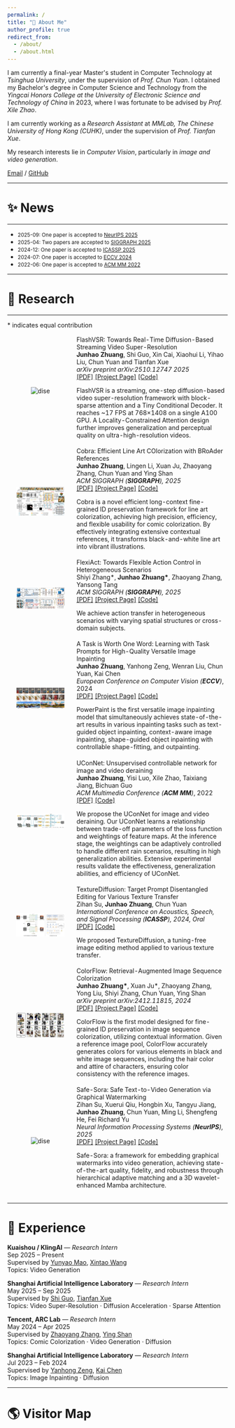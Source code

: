 ```yaml
---
permalink: /
title: "👋 About Me"
author_profile: true
redirect_from: 
  - /about/
  - /about.html
---
```


<style>
  /* 控制 Experience 区块公司 logo 大小和对齐 */
  .exp-logo {
    height: 1.15em;            /* 略大于文字 */
    width: auto;
    vertical-align: -0.2em;    /* 与文字基线对齐微调 */
    margin-right: 6px;
  }
</style>

I am currently a final-year Master's student in Computer Technology at *Tsinghua University*, under the supervision of *Prof. Chun Yuan*. I obtained my Bachelor's degree in Computer Science and Technology from the *Yingcai Honors College at the University of Electronic Science and Technology of China* in 2023, where I was fortunate to be advised by *Prof. Xile Zhao*.  

I am currently working as a *Research Assistant* at *MMLab, The Chinese University of Hong Kong (CUHK)*, under the supervision of *Prof. Tianfan Xue*.

My research interests lie in *Computer Vision*, particularly in *image and video generation*.


[Email](mailto:zhuangjh23@mails.tsinghua.edu.cn) / [GitHub](https://github.com/zhuang2002)

---
# ✨ News
---
* <span style="font-size: smaller;">2025-09: One paper is accepted to [NeurIPS 2025](https://neurips.cc/)</span>
* <span style="font-size: smaller;">2025-04: Two papers are accepted to [SIGGRAPH 2025](https://www.siggraph.org/siggraph-events/conferences/)</span>
* <span style="font-size: smaller;">2024-12: One paper is accepted to [ICASSP 2025](https://2025.ieeeicassp.org/important-dates/)</span>
* <span style="font-size: smaller;">2024-07: One paper is accepted to [ECCV 2024](https://eccv.ecva.net/)</span>
* <span style="font-size: smaller;">2022-06: One paper is accepted to [ACM MM 2022](https://2022.acmmm.org/)</span>

---
# 🔬 Research
---
\* indicates equal contribution
<table style="width:100%;border:0px;border-spacing:0px;border-collapse:separate;margin-right:auto;margin-left:auto;"><tbody>	

<!--FlashVSR-->
<tr>
  <td style="padding:20px;width:30%;max-width:30%" align="center">
    <img style="width:100%;max-width:100%" src="https://zhuang2002.github.io/FlashVSR/flowchart.jpg" alt="dise">
  </td>
  <td width="75%" valign="center">
    <papertitle>FlashVSR: Towards Real-Time Diffusion-Based Streaming Video Super-Resolution</papertitle>
    <br>
    <b>Junhao Zhuang</b>, Shi Guo, Xin Cai, Xiaohui Li, Yihao Liu, Chun Yuan and Tianfan Xue
    <br>
    <em>arXiv preprint arXiv:2510.12747 2025</em>
    <br>
    <a href="https://arxiv.org/abs/2510.12747">[PDF]</a> 
    <a href="https://zhuang2002.github.io/FlashVSR/">[Project Page]</a>
    <a href="https://github.com/OpenImagingLab/FlashVSR">[Code]</a>
    <br>
    <p> FlashVSR is a streaming, one-step diffusion-based video super-resolution framework with block-sparse attention and a Tiny Conditional Decoder. It reaches ~17 FPS at 768×1408 on a single A100 GPU. A Locality-Constrained Attention design further improves generalization and perceptual quality on ultra-high-resolution videos.</p>
  </td>
</tr>	

<!--Cobra-->
<tr>
  <td style="padding:20px;width:30%;max-width:30%" align="center">
    <img style="width:100%;max-width:100%" src="../images/cobra.png" alt="dise">
  </td>
  <td width="75%" valign="center">
    <papertitle>Cobra: Efficient Line Art COlorization with BRoAder References</papertitle>
    <br>
    <b>Junhao Zhuang</b>, Lingen Li, Xuan Ju, Zhaoyang Zhang, Chun Yuan and Ying Shan
    <br>
    <em>ACM SIGGRAPH (<strong>SIGGRAPH</strong>), 2025</em>
    <br>
    <a href="https://arxiv.org/abs/2504.12240">[PDF]</a> 
    <a href="https://zhuang2002.github.io/Cobra/">[Project Page]</a>
    <a href="https://github.com/Zhuang2002/Cobra">[Code]</a>
    <br>
    <p> Cobra is a novel efficient long-context fine-grained ID preservation framework for line art colorization, achieving high precision, efficiency, and flexible usability for comic colorization. By effectively integrating extensive contextual references, it transforms black-and-white line art into vibrant illustrations.</p>
  </td>
</tr>	

<!--FlexiAct-->
<tr>
  <td style="padding:20px;width:30%;max-width:30%" align="center">
    <img style="width:100%;max-width:100%" src="../images/method.jpg" alt="dise">
  </td>
  <td width="75%" valign="center">
    <papertitle>FlexiAct: Towards Flexible Action Control in Heterogeneous Scenarios</papertitle>
    <br>
    Shiyi Zhang*, <b>Junhao Zhuang*</b>, Zhaoyang Zhang, Yansong Tang
    <br>
    <em>ACM SIGGRAPH (<strong>SIGGRAPH</strong>), 2025</em>
    <br>
    <a href="https://arxiv.org/abs/2505.03730">[PDF]</a> 
    <a href="https://shiyi-zh0408.github.io/projectpages/FlexiAct/">[Project Page]</a>
    <a href="https://github.com/shiyi-zh0408/FlexiAct">[Code]</a>
    <br>
    <p> We achieve action transfer in heterogeneous scenarios with varying spatial structures or cross-domain subjects.</p>
  </td>
</tr>	

<!--PowerPaint-->
<tr>
  <td style="padding:20px;width:30%;max-width:30%" align="center">
    <img style="width:100%;max-width:100%" src="../images/ppt.png" alt="dise">
  </td>
  <td width="75%" valign="center">
    <papertitle>A Task is Worth One Word: Learning with Task Prompts for High-Quality Versatile Image Inpainting</papertitle>
    <br>
    <b>Junhao Zhuang</b>, Yanhong Zeng, Wenran Liu, Chun Yuan, Kai Chen
    <br>
    <em>European Conference on Computer Vision (<strong>ECCV</strong>)</em>, 2024
    <br>
    <a href="https://arxiv.org/abs/2312.03594">[PDF]</a>
    <a href="https://powerpaint.github.io/">[Project Page]</a> 
    <a href="https://github.com/open-mmlab/PowerPaint">[Code]</a>
    <br>
    <p> PowerPaint is the first versatile image inpainting model that simultaneously achieves state-of-the-art results in various inpainting tasks such as text-guided object inpainting, context-aware image inpainting, shape-guided object inpainting with controllable shape-fitting, and outpainting.</p>
  </td>
</tr>	

<!--UConNet-->
<tr>
  <td style="padding:20px;width:30%;max-width:30%" align="center">
    <img style="width:100%;max-width:100%" src="../images/uconnet.png" alt="dise">
  </td>
  <td width="75%" valign="center">
    <papertitle>UConNet: Unsupervised controllable network for image and video deraining</papertitle>
    <br>
    <b>Junhao Zhuang</b>, Yisi Luo, Xile Zhao, Taixiang Jiang, Bichuan Guo
    <br>
    <em>ACM Multimedia Conference (<strong>ACM MM</strong>)</em>, 2022
    <br>
    <a href="https://dl.acm.org/doi/10.1145/3503161.3547772">[PDF]</a>
    <a href="https://github.com/zhuang2002/UConNet">[Code]</a> 
    <br>
    <p> We propose the UConNet for image and video deraining. Our UConNet learns a relationship between trade-off parameters of the loss function and weightings of feature maps. At the inference stage, the weightings can be adaptively controlled to handle different rain scenarios, resulting in high generalization abilities. Extensive experimental results validate the effectiveness, generalization abilities, and efficiency of UConNet. </p>
  </td>
</tr>	

<!--TextureDiffusion-->
<tr>
  <td style="padding:20px;width:30%;max-width:30%" align="center">
    <img style="width:100%;max-width:100%" src="../images/icassp.png" alt="dise">
  </td>
  <td width="75%" valign="center">
    <papertitle>TextureDiffusion: Target Prompt Disentangled Editing for Various Texture Transfer</papertitle>
    <br>
    Zihan Su, <b>Junhao Zhuang</b>, Chun Yuan
    <br>
    <em>International Conference on Acoustics, Speech, and Signal Processing (<strong>ICASSP</strong>), 2024, Oral</em>
    <br>
    <a href="https://arxiv.org/pdf/2409.09610">[PDF]</a>
    <a href="https://github.com/THU-CVML/TextureDiffusion">[Code]</a> 
    <br>
    <p> We proposed TextureDiffusion, a tuning-free image editing method applied to various texture transfer. </p>
  </td>
</tr>	

<!--ColorFlow-->
<tr>
  <td style="padding:20px;width:30%;max-width:30%" align="center">
    <img style="width:100%;max-width:100%" src="../images/colorflow.png" alt="dise">
  </td>
  <td width="75%" valign="center">
    <papertitle>ColorFlow: Retrieval-Augmented Image Sequence Colorization</papertitle>
    <br>
    <b>Junhao Zhuang*</b>, Xuan Ju*, Zhaoyang Zhang, Yong Liu, Shiyi Zhang, Chun Yuan, Ying Shan
    <br>
    <em>arXiv preprint arXiv:2412.11815, 2024</em>
    <br>
    <a href="https://arxiv.org/abs/2412.11815">[PDF]</a>
    <a href="https://zhuang2002.github.io/ColorFlow/">[Project Page]</a> 
    <a href="https://github.com/TencentARC/ColorFlow">[Code]</a>
    <br>
    <p> ColorFlow is the first model designed for fine-grained ID preservation in image sequence colorization, utilizing contextual information. Given a reference image pool, ColorFlow accurately generates colors for various elements in black and white image sequences, including the hair color and attire of characters, ensuring color consistency with the reference images.  </p>
  </td>
</tr>	

<!--Safe-Sora-->
<tr>
  <td style="padding:20px;width:30%;max-width:30%" align="center">
    <img style="width:100%;max-width:100%" src="../images/safesora.png" alt="dise">
  </td>
  <td width="75%" valign="center">
    <papertitle>Safe-Sora: Safe Text-to-Video Generation via Graphical Watermarking</papertitle>
    <br>
    Zihan Su, Xuerui Qiu, Hongbin Xu, Tangyu Jiang, <b>Junhao Zhuang</b>, Chun Yuan, Ming Li, Shengfeng He, Fei Richard Yu
    <br>
    <em>Neural Information Processing Systems (<strong>NeurIPS</strong>), 2025</em>
    <br>
    <a href="https://arxiv.org/pdf/2505.12667">[PDF]</a> 
    <a href="https://sugewud.github.io/Safe-Sora-project/">[Project Page]</a>
    <a href="https://github.com/Sugewud/Safe-Sora">[Code]</a>
    <br>
    <p> Safe-Sora: a framework for embedding graphical watermarks into video generation, achieving state-of-the-art quality, fidelity, and robustness through hierarchical adaptive matching and a 3D wavelet-enhanced Mamba architecture.</p>
  </td>
</tr>	

</tbody></table>

---

# 💼 Experience

**Kuaishou / KlingAI** — *Research Intern*  
Sep 2025 – Present  
Supervised by [Yunyao Mao](http://home.ustc.edu.cn/~myy2016/), [Xintao Wang](https://xinntao.github.io/)  
Topics: Video Generation

**Shanghai Artificial Intelligence Laboratory** — *Research Intern*  
May 2025 – Sep 2025  
Supervised by [Shi Guo](https://guoshi28.github.io/), [Tianfan Xue](https://tianfan.info/)  
Topics: Video Super-Resolution · Diffusion Acceleration · Sparse Attention

**Tencent, ARC Lab** — *Research Intern*  
May 2024 – Apr 2025  
Supervised by [Zhaoyang Zhang](https://zzyfd.github.io/#/), [Ying Shan](https://scholar.google.com/citations?user=4oXBp9UAAAAJ&hl=en)  
Topics: Comic Colorization · Video Generation · Diffusion

**Shanghai Artificial Intelligence Laboratory** — *Research Intern*  
Jul 2023 – Feb 2024  
Supervised by [Yanhong Zeng](https://zengyh1900.github.io/), [Kai Chen](https://scholar.google.com/citations?user=eGD0b7IAAAAJ&hl=en&oi=sra)  
Topics: Image Inpainting · Diffusion


---

# 🌎 Visitor Map
<div style="display: flex; justify-content: center; margin: 20px 0;">
  <div style="width: 100px; height: 100px;">
    <script type="text/javascript" id="clstr_globe" src="//clustrmaps.com/globe.js?d=YcEGNdlapjfGw9-NBcj1CQW4sNbZoUSTRXAL3tOqhSM"></script>
  </div>
</div>
